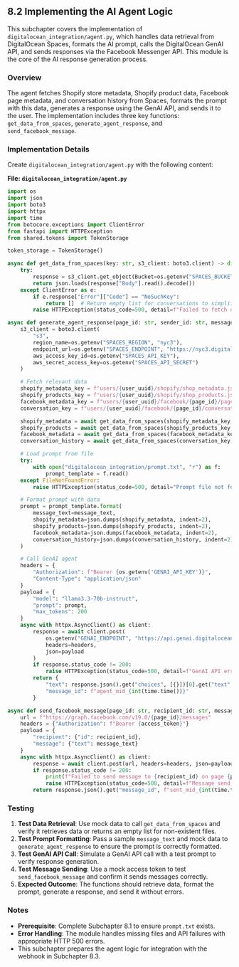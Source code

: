 ## 8.2 Implementing the AI Agent Logic

This subchapter covers the implementation of `digitalocean_integration/agent.py`, which handles data retrieval from DigitalOcean Spaces, formats the AI prompt, calls the DigitalOcean GenAI API, and sends responses via the Facebook Messenger API. This module is the core of the AI response generation process.

### Overview
The agent fetches Shopify store metadata, Shopify product data, Facebook page metadata, and conversation history from Spaces, formats the prompt with this data, generates a response using the GenAI API, and sends it to the user. The implementation includes three key functions: `get_data_from_spaces`, `generate_agent_response`, and `send_facebook_message`.

### Implementation Details
Create `digitalocean_integration/agent.py` with the following content:

**File: `digitalocean_integration/agent.py`**
```python
import os
import json
import boto3
import httpx
import time
from botocore.exceptions import ClientError
from fastapi import HTTPException
from shared.tokens import TokenStorage

token_storage = TokenStorage()

async def get_data_from_spaces(key: str, s3_client: boto3.client) -> dict:
    try:
        response = s3_client.get_object(Bucket=os.getenv("SPACES_BUCKET"), Key=key)
        return json.loads(response["Body"].read().decode())
    except ClientError as e:
        if e.response["Error"]["Code"] == "NoSuchKey":
            return []  # Return empty list for conversations to simplify appending
        raise HTTPException(status_code=500, detail=f"Failed to fetch data from Spaces: {str(e)}")

async def generate_agent_response(page_id: str, sender_id: str, message_text: str, user_uuid: str) -> dict:
    s3_client = boto3.client(
        "s3",
        region_name=os.getenv("SPACES_REGION", "nyc3"),
        endpoint_url=os.getenv("SPACES_ENDPOINT", "https://nyc3.digitaloceanspaces.com"),
        aws_access_key_id=os.getenv("SPACES_API_KEY"),
        aws_secret_access_key=os.getenv("SPACES_API_SECRET")
    )

    # Fetch relevant data
    shopify_metadata_key = f"users/{user_uuid}/shopify/shop_metadata.json"
    shopify_products_key = f"users/{user_uuid}/shopify/shop_products.json"
    facebook_metadata_key = f"users/{user_uuid}/facebook/{page_id}/page_metadata.json"
    conversation_key = f"users/{user_uuid}/facebook/{page_id}/conversations/{sender_id}.json"

    shopify_metadata = await get_data_from_spaces(shopify_metadata_key, s3_client)
    shopify_products = await get_data_from_spaces(shopify_products_key, s3_client)
    facebook_metadata = await get_data_from_spaces(facebook_metadata_key, s3_client)
    conversation_history = await get_data_from_spaces(conversation_key, s3_client)

    # Load prompt from file
    try:
        with open("digitalocean_integration/prompt.txt", "r") as f:
            prompt_template = f.read()
    except FileNotFoundError:
        raise HTTPException(status_code=500, detail="Prompt file not found")

    # Format prompt with data
    prompt = prompt_template.format(
        message_text=message_text,
        shopify_metadata=json.dumps(shopify_metadata, indent=2),
        shopify_products=json.dumps(shopify_products, indent=2),
        facebook_metadata=json.dumps(facebook_metadata, indent=2),
        conversation_history=json.dumps(conversation_history, indent=2)
    )

    # Call GenAI agent
    headers = {
        "Authorization": f"Bearer {os.getenv('GENAI_API_KEY')}",
        "Content-Type": "application/json"
    }
    payload = {
        "model": "llama3.3-70b-instruct",
        "prompt": prompt,
        "max_tokens": 200
    }
    async with httpx.AsyncClient() as client:
        response = await client.post(
            os.getenv("GENAI_ENDPOINT", "https://api.genai.digitalocean.com/v1/llama3.3-70b-instruct"),
            headers=headers,
            json=payload
        )
        if response.status_code != 200:
            raise HTTPException(status_code=500, detail=f"GenAI API error: {response.text}")
        return {
            "text": response.json().get("choices", [{}])[0].get("text", "").strip(),
            "message_id": f"agent_mid_{int(time.time())}"
        }

async def send_facebook_message(page_id: str, recipient_id: str, message_text: str, access_token: str) -> str:
    url = f"https://graph.facebook.com/v19.0/{page_id}/messages"
    headers = {"Authorization": f"Bearer {access_token}"}
    payload = {
        "recipient": {"id": recipient_id},
        "message": {"text": message_text}
    }
    async with httpx.AsyncClient() as client:
        response = await client.post(url, headers=headers, json=payload)
        if response.status_code != 200:
            print(f"Failed to send message to {recipient_id} on page {page_id}: {response.text}")
            raise HTTPException(status_code=500, detail=f"Message send failed: {response.text}")
        return response.json().get("message_id", f"sent_mid_{int(time.time())}")
```

### Testing
1. **Test Data Retrieval**: Use mock data to call `get_data_from_spaces` and verify it retrieves data or returns an empty list for non-existent files.
2. **Test Prompt Formatting**: Pass a sample `message_text` and mock data to `generate_agent_response` to ensure the prompt is correctly formatted.
3. **Test GenAI API Call**: Simulate a GenAI API call with a test prompt to verify response generation.
4. **Test Message Sending**: Use a mock access token to test `send_facebook_message` and confirm it sends messages correctly.
5. **Expected Outcome**: The functions should retrieve data, format the prompt, generate a response, and send it without errors.

### Notes
- **Prerequisite**: Complete Subchapter 8.1 to ensure `prompt.txt` exists.
- **Error Handling**: The module handles missing files and API failures with appropriate HTTP 500 errors.
- This subchapter prepares the agent logic for integration with the webhook in Subchapter 8.3.